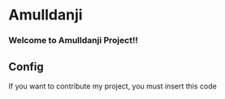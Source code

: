 # Amulldanji

### Welcome to Amulldanji Project!!


## Config
If you want to contribute my  project, you must insert this code

```

```
